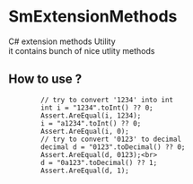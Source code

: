 SmExtensionMethods
========================

C# extension methods Utility <br>
it contains bunch of nice utlity methods
<h2> How to use ? </h2>

            // try to convert '1234' into int 
            int i = "1234".toInt() ?? 0;
            Assert.AreEqual(i, 1234);
            i = "a1234".toInt() ?? 0;
            Assert.AreEqual(i, 0);
            // try to convert '0123' to decimal
            decimal d = "0123".toDecimal() ?? 0;
            Assert.AreEqual(d, 0123);<br>
            d = "0a123".toDecimal() ?? 1;
            Assert.AreEqual(d, 1);
